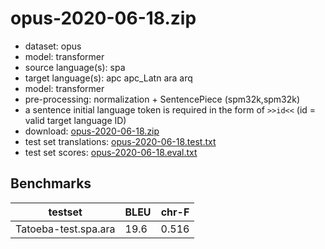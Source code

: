 # opus-2020-06-18.zip

* dataset: opus
* model: transformer
* source language(s): spa
* target language(s): apc apc_Latn ara arq
* model: transformer
* pre-processing: normalization + SentencePiece (spm32k,spm32k)
* a sentence initial language token is required in the form of `>>id<<` (id = valid target language ID)
* download: [opus-2020-06-18.zip](https://object.pouta.csc.fi/Tatoeba-MT-models/spa-ara/opus-2020-06-18.zip)
* test set translations: [opus-2020-06-18.test.txt](https://object.pouta.csc.fi/Tatoeba-MT-models/spa-ara/opus-2020-06-18.test.txt)
* test set scores: [opus-2020-06-18.eval.txt](https://object.pouta.csc.fi/Tatoeba-MT-models/spa-ara/opus-2020-06-18.eval.txt)

## Benchmarks

| testset               | BLEU  | chr-F |
|-----------------------|-------|-------|
| Tatoeba-test.spa.ara 	| 19.6 	| 0.516 |

